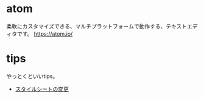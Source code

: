 # atom

柔軟にカスタマイズできる、マルチプラットフォームで動作する、テキストエディタです。
https://atom.io/

# tips

やっとくといいtips。

* [スタイルシートの変更](atom_css.md)
